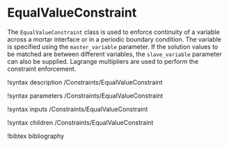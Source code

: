 # EqualValueConstraint

The `EqualValueConstraint` class is used to enforce continuity of a
variable across a mortar interface or in a periodic boundary
condition. The variable is specified using the `master_variable`
parameter. If the solution values to be matched are between different variables, the
`slave_variable` parameter can also be supplied. Lagrange multipliers are used
to perform the constraint enforcement.

!syntax description /Constraints/EqualValueConstraint

!syntax parameters /Constraints/EqualValueConstraint

!syntax inputs /Constraints/EqualValueConstraint

!syntax children /Constraints/EqualValueConstraint

!bibtex bibliography
